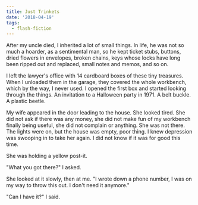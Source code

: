 ```yaml
---
title: Just Trinkets
date: '2018-04-19'
tags:
  - flash-fiction
---
```


After my uncle died, I inherited a lot of small things. In life, he was not so
much a hoarder, as a sentimental man, so he kept ticket stubs, buttons, dried
flowers in envelopes, broken chains, keys whose locks have long been ripped out
and replaced, small notes and memos, and so on.

<!-- truncate -->

I left the lawyer's office with 14 cardboard boxes of these tiny treasures. When
I unloaded them in the garage, they covered the whole workbench, which by the
way, I never used. I opened the first box and started looking through the
things. An invitation to a Halloween party in 1971. A belt buckle. A plastic
beetle.

My wife appeared in the door leading to the house. She looked tired. She did not
ask if there was any money, she did not make fun of my workbench finally being
useful, she did not complain or anything. She was not there. The lights were on,
but the house was empty, poor thing. I knew depression was swooping in to take
her again. I did not know if it was for good this time.

She was holding a yellow post-it.

"What you got there?" I asked.

She looked at it slowly, then at me. "I wrote down a phone number, I was on my
way to throw this out. I don't need it anymore."

"Can I have it?" I said.

